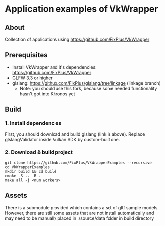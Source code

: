 # Application examples of VkWrapper

## About
Collection of applications using https://github.com/FixPlus/VkWrapper
## Prerequisites
* Install VkWrapper and it's dependencies: https://github.com/FixPlus/VkWrapper
* GLFW 3.3 or higher
* glslang: https://github.com/FixPlus/glslang/tree/linkage (linkage branch)
  * Note: you should use this fork, because some needed functionality hasn't got into Khronos yet
## Build
### 1. Install dependencies
First, you should download and build glslang (link is above). Replace glslangValidator inside Vulkan SDK by custom-built one.
### 2. Download & build project
```
git clone https://github.com/FixPlus/VkWrapperExamples --recursive
cd VkWrapperExamples
mkdir build && cd build
cmake -S .. -B . 
make all -j <num workers>
```
## Assets
There is a submodule provided which contains a set of gltf sample models. However, there are still some assets that are not install automatically and may need to be manually placed in ./source/data folder in build directory